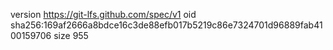 version https://git-lfs.github.com/spec/v1
oid sha256:169af2666a8bdce16c3de88efb017b5219c86e7324701d96889fab4100159706
size 955
